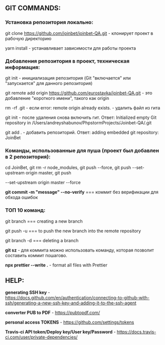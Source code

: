 ## GIT COMMANDS:

### Установка репозитория локально:

git clone https://github.com/joinbet/joinbet-QA.git - клонирует проект в рабочую директорию

yarn install - устанавливает зависимости для работы проекта

### Добавления репозитория в проект, техническая информация:

git init - инициализация репозитория (Git "включается" или "запускается" для данного репозитория)

git remote add origin https://github.com/eurostavka/joinbet-QA.git - это добавление "короткого имени", такого как origin

rm -rf .git - если error: remote origin already exists. - удалить файл из гита

git init - после удаления снова включить гит. Ответ: Initialized empty Git repository in /Users/andreyshabunov/PhpstormProjects/Joinbet-QA/.git

git add . - добавить репозиторий. Ответ: adding embedded git repository: JoinBet

### Команды, использованные для пуша (проект был добавлен в 2 репозитория):

cd JoinBet, git rm -r node_modules, git push --force, git push --set-upstream origin master, git push

--set-upstream origin master --force

**git commit -m "message" --no-verify** === коммит без верификации для обхода ошибок

### ТОП 10 команд:

git branch <branch-name> === creating a new branch

git push -u <remote> <branch-name> === to push the new branch into the remote repository

git branch -d <branch-name> === deleting a branch

**git sz** - для коммита можно использовать команду, которая позволит составить коммит пошагово.

**npx prettier --write .** - format all files with Prettier

## HELP:

**generating SSH key** - https://docs.github.com/en/authentication/connecting-to-github-with-ssh/generating-a-new-ssh-key-and-adding-it-to-the-ssh-agent

**converter PUB to PDF** - https://pubtopdf.com/

**personal access TOKENS** - https://github.com/settings/tokens

**Travis-ci API token/Deploy key/User key/Password** - https://docs.travis-ci.com/user/private-dependencies/